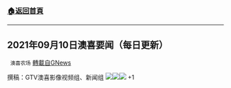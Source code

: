 ###  [:house:返回首頁](https://github.com/ourhimalayas/txt)
---


## 2021年09月10日澳喜要闻（每日更新）
` 澳喜农场` [轉載自GNews](https://gnews.org/zh-hans/1525029/)

撰稿：GTV澳喜影像视频组、新闻组
![](https://assets.gnews.org/wp-content/uploads/2021/09/澳喜要闻.png)![](https://assets.gnews.org/wp-content/uploads/2021/09/澳喜1.png)![](https://assets.gnews.org/wp-content/uploads/2021/09/澳喜图标2-1.jpg)
+1
